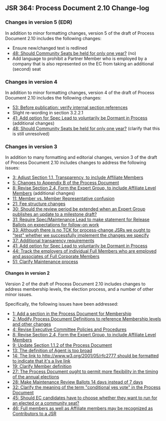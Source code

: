 ## JSR 364: Process Document 2.10 Change-log

### Changes in version 5 (EDR)

In addition to minor formatting changes, version 5 of the draft of Process Document 2.10 includes the following changes:

*   Ensure new/changed text is redlined
*   [48: Should Community Seats be held for only one year?](https://java.net/jira/browse/JCPNEXT4-3) (no)
*   Add language to prohibit a Partner Member who is employed by a company that is also represented on the EC from taking an additional (second) seat

### Changes in version 4

In addition to minor formatting changes, version 4 of the draft of Process Document 2.10 includes the following changes:

*   [53: Before publication: verify internal section references](https://java.net/jira/browse/JCPNEXT4-52)
*   Slight re-wording in section 3.2.2.1
*   [41: Add option for Spec Lead to voluntarily be Dormant in Process](https://java.net/jira/browse/JCPNEXT4-3) (additional changes)
*   [48: Should Community Seats be held for only one year?](https://java.net/jira/browse/JCPNEXT4-3) (clarify that this is still unresolved)

### Changes in version 3

In addition to many formatting and editorial changes, version 3 of the draft of Process Document 2.10 includes changes to address the following issues:

*   [3: Adjust Section 1.1, Transparency, to include Affiliate Members](https://java.net/jira/browse/JCPNEXT4-3)
*   [5: Changes to Appendix B of the Process Document](https://java.net/jira/browse/JCPNEXT4-5)
*   [8: Revise Section 2.4, Form the Expert Group, to include Affiliate Level Members](https://java.net/jira/browse/JCPNEXT4-8) (additional changes)
*   [11: Member vs. Member Representative confusion](https://java.net/jira/browse/JCPNEXT4-37)
*   [21: Fee structure changes](https://java.net/jira/browse/JCPNEXT4-21)
*   [30: Should the review period be extended when an Expert Group publishes an update to a milestone draft?](https://java.net/jira/browse/JCPNEXT4-30)
*   [31: Require Spec/Maintenance Lead to make statement for Release Ballots on expectations for follow-on work](https://java.net/jira/browse/JCPNEXT4-33)
*   [33: Although there is no TCK for process-change JSRs we ought to "test" whether we successfully implement the changes we specify](https://java.net/jira/browse/JCPNEXT4-33)[](https://java.net/jira/browse/JCPNEXT4-10)
*   [37: Additional transarency requirements](https://java.net/jira/browse/JCPNEXT4-37)
*   [41: Add option for Spec Lead to voluntarily be Dormant in Process](https://java.net/jira/browse/JCPNEXT4-33)
*   [44: Track the employers of individual Full Members who are employed and associates of Full Corporate Members](https://java.net/jira/browse/JCPNEXT4-44)
*   [51: Clarify Maintenance process](https://java.net/jira/browse/JCPNEXT4-51)

#### Changes in version 2

Version 2 of the draft of Process Document 2.10 includes changes to address membership levels, the election process, and a number of other minor issues.

Specifically, the following issues have been addressed:

*   [1: Add a section in the Process Document for Membership](https://java.net/jira/browse/JCPNEXT4-1)
*   [2: Modify Process Document Definitions to reference Membership levels and other changes](https://java.net/jira/browse/JCPNEXT4-2)
*   [4: Revise Executive Committee Policies and Procedures](https://java.net/jira/browse/JCPNEXT4-4)
*   [8: Revise Section 2.4, Form the Expert Group, to include Affiliate Level Members](https://java.net/jira/browse/JCPNEXT4-8)
*   [9: Update Section 1.1.2 of the Process Document](https://java.net/jira/browse/JCPNEXT4-9)
*   [13: The definition of Agent is too broad](https://java.net/jira/browse/JCPNEXT4-13)
*   [14: The link to http://www.w3.org/2001/05/rfc2777 should be formatted to indicate that it's a live link](https://java.net/jira/browse/JCPNEXT4-14)
*   [19: Clarify Member definition](https://java.net/jira/browse/JCPNEXT4-19)
*   [27: The Process Document ought to permit more flexibility in the timing of the annual elections](https://java.net/jira/browse/JCPNEXT4-27)
*   [28: Make Maintenance Review Ballots 14 days instead of 7 days](https://java.net/jira/browse/JCPNEXT4-28)
*   [32: Clarify the meaning of the term "conditional yes vote" in the Process Document](https://java.net/jira/browse/JCPNEXT4-32)
*   [45: Should EC candidates have to choose whether they want to run for an elected or a community seat?](https://java.net/jira/browse/JCPNEXT4-45)
*   [46: Full members as well as Affiliate members may be recognized as Contributors to a JSR](https://java.net/jira/browse/JCPNEXT4-46)